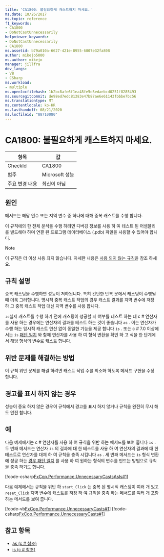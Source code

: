 ```yaml
---
title: 'CA1800: 불필요하게 캐스트하지 마세요.'
ms.date: 10/26/2017
ms.topic: reference
f1_keywords:
- CA1800
- DoNotCastUnnecessarily
helpviewer_keywords:
- DoNotCastUnnecessarily
- CA1800
ms.assetid: b79a010a-6627-421e-8955-6007e32fa808
author: mikejo5000
ms.author: mikejo
manager: jillfra
dev_langs:
- VB
- CSharp
ms.workload:
- multiple
ms.openlocfilehash: 1b2bc8afe6f1ea48fe5e3edaebcd0251f8285493
ms.sourcegitcommit: de98ed7edc81383e47b87ae6e61143fbbbe7bc56
ms.translationtype: MT
ms.contentlocale: ko-KR
ms.lasthandoff: 08/21/2020
ms.locfileid: "88710080"
---
```

# <a name="ca1800-do-not-cast-unnecessarily"></a>CA1800: 불필요하게 캐스트하지 마세요.

|항목|값|
|-|-|
|CheckId|CA1800|
|범주|Microsoft 성능|
|주요 변경 내용|최신이 아님|

## <a name="cause"></a>원인
메서드는 해당 인수 또는 지역 변수 중 하나에 대해 중복 캐스트를 수행 합니다.

이 규칙에의 한 전체 분석을 수행 하려면 디버깅 정보를 사용 하 여 테스트 된 어셈블리를 빌드해야 하며 연결 된 프로그램 데이터베이스 (.pdb) 파일을 사용할 수 있어야 합니다.

> [!NOTE]
> 이 규칙은 더 이상 사용 되지 않습니다. 자세한 내용은 [사용 되지 않는 규칙](fxcop-rule-port-status.md#deprecated-rules)을 참조 하세요.

## <a name="rule-description"></a>규칙 설명
중복 캐스팅을 수행하면 성능이 저하됩니다. 특히 간단한 반복 문에서 캐스팅이 수행될 때 더욱 그러합니다. 명시적 중복 캐스트 작업의 경우 캐스트 결과를 지역 변수에 저장 하 고 중복 캐스트 작업 대신 지역 변수를 사용 합니다.

`is`실제 캐스트를 수행 하기 전에 캐스팅이 성공할 지 여부를 테스트 하는 데 c # 연산자를 사용 하는 경우에는 연산자의 결과를 테스트 하는 것이 좋습니다 `as` . 이는 연산자가 수행 하는 암시적 캐스트 연산 없이 동일한 기능을 제공 합니다 `is` . 또는 c # 7.0 이상에서는 `is` [패턴 일치](/dotnet/csharp/language-reference/keywords/is#pattern-matching-with-is) 와 함께 연산자를 사용 하 여 형식 변환을 확인 하 고 식을 한 단계에서 해당 형식의 변수로 캐스트 합니다.

## <a name="how-to-fix-violations"></a>위반 문제를 해결하는 방법
이 규칙 위반 문제를 해결 하려면 캐스트 작업 수를 최소화 하도록 메서드 구현을 수정 합니다.

## <a name="when-to-suppress-warnings"></a>경고를 표시 하지 않는 경우
성능이 중요 하지 않은 경우이 규칙에서 경고를 표시 하지 않거나 규칙을 완전히 무시 해도 안전 합니다.

## <a name="examples"></a>예
다음 예제에서는 c # 연산자를 사용 하 여 규칙을 위반 하는 메서드를 보여 줍니다 `is` . 두 번째 메서드는 연산자 `is` 의 결과에 대 한 테스트를 사용 하 여 연산자의 결과에 대 한 테스트로 연산자를 대체 하 여 규칙을 충족 시킵니다 `as` . 세 번째 메서드는 `is` 형식 변환에 성공 하는 [경우 패턴 일치](/dotnet/csharp/language-reference/keywords/is#pattern-matching-with-is) 를 사용 하 여 원하는 형식의 변수를 만드는 방법으로 규칙을 충족 하기도 합니다.

[!code-csharp[FxCop.Performance.UnnecessaryCastsAsIs#1](../code-quality/codesnippet/CSharp/ca1800-do-not-cast-unnecessarily_1.cs)]

다음 예제에서는 규칙을 위반 하 `start_Click` 는 중복 된 명시적 캐스팅이 여러 개 있고 `reset_Click` 지역 변수에 캐스트를 저장 하 여 규칙을 충족 하는 메서드를 여러 개 포함 하는 메서드를 보여 줍니다.

[!code-vb[FxCop.Performance.UnnecessaryCasts#1](../code-quality/codesnippet/VisualBasic/ca1800-do-not-cast-unnecessarily_2.vb)]
[!code-csharp[FxCop.Performance.UnnecessaryCasts#1](../code-quality/codesnippet/CSharp/ca1800-do-not-cast-unnecessarily_2.cs)]

## <a name="see-also"></a>참고 항목

- [as (c # 참조)](/dotnet/csharp/language-reference/keywords/as)
- [is (c # 참조)](/dotnet/csharp/language-reference/keywords/is)
